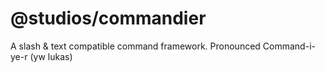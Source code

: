 # @studios/commandier

A slash & text compatible command framework. Pronounced Command-i-ye-r (yw lukas)

